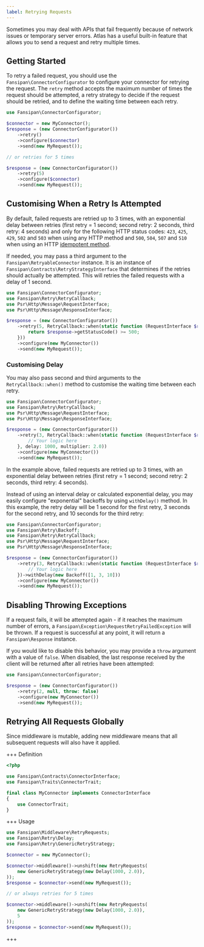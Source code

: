 ```yaml
---
label: Retrying Requests
---
```


Sometimes you may deal with APIs that fail frequently because of network issues or temporary server errors. Atlas has a useful built-in feature that allows you to send a request and retry multiple times.

## Getting Started

To retry a failed request, you should use the `Fansipan\ConnectorConfigurator` to configure your connector for retrying the request. The `retry` method accepts the maximum number of times the request should be attempted, a retry strategy to decide if the request should be retried, and to define the waiting time between each retry.

```php
use Fansipan\ConnectorConfigurator;

$connector = new MyConnector();
$response = (new ConnectorConfigurator())
    ->retry()
    ->configure($connector)
    ->send(new MyRequest());

// or retries for 5 times

$response = (new ConnectorConfigurator())
    ->retry(5)
    ->configure($connector)
    ->send(new MyRequest());
```

## Customising When a Retry Is Attempted

By default, failed requests are retried up to 3 times, with an exponential delay between retries (first retry = 1 second; second retry: 2 seconds, third retry: 4 seconds) and only for the following HTTP status codes: `423`, `425`, `429`, `502` and `503` when using any HTTP method and `500`, `504`, `507` and `510` when using an HTTP [idempotent method](https://en.wikipedia.org/wiki/Hypertext_Transfer_Protocol#Idempotent_methods).

If needed, you may pass a third argument to the `Fansipan\RetryableConnector` instance. It is an instance of `Fansipan\Contracts\RetryStrategyInterface` that determines if the retries should actually be attempted. This will retries the failed requests with a delay of 1 second.

```php
use Fansipan\ConnectorConfigurator;
use Fansipan\Retry\RetryCallback;
use Psr\Http\Message\RequestInterface;
use Psr\Http\Message\ResponseInterface;

$response = (new ConnectorConfigurator())
    ->retry(5, RetryCallback::when(static function (RequestInterface $request, ResponseInterface $response) {
        return $response->getStatusCode() >= 500;
    }))
    ->configure(new MyConnector())
    ->send(new MyRequest());
```

### Customising Delay

You may also pass second and third arguments to the `RetryCallback::when()` method to customise the waiting time between each retry.

```php
use Fansipan\ConnectorConfigurator;
use Fansipan\Retry\RetryCallback;
use Psr\Http\Message\RequestInterface;
use Psr\Http\Message\ResponseInterface;

$response = (new ConnectorConfigurator())
    ->retry(3, RetryCallback::when(static function (RequestInterface $request, ResponseInterface $response) {
        // Your logic here
    }, delay: 1000, multiplier: 2.0))
    ->configure(new MyConnector())
    ->send(new MyRequest());
```

In the example above, failed requests are retried up to 3 times, with an exponential delay between retries (first retry = 1 second; second retry: 2 seconds, third retry: 4 seconds).

Instead of using an interval delay or calculated exponential delay, you may easily configure "exponential" backoffs by using `withDelay()` method. In this example, the retry delay will be 1 second for the first retry, 3 seconds for the second retry, and 10 seconds for the third retry:

```php
use Fansipan\ConnectorConfigurator;
use Fansipan\Retry\Backoff;
use Fansipan\Retry\RetryCallback;
use Psr\Http\Message\RequestInterface;
use Psr\Http\Message\ResponseInterface;

$response = (new ConnectorConfigurator())
    ->retry(3, RetryCallback::when(static function (RequestInterface $request, ResponseInterface $response) {
        // Your logic here
    })->withDelay(new Backoff([1, 3, 10]))
    ->configure(new MyConnector())
    ->send(new MyRequest());
```

## Disabling Throwing Exceptions

If a request fails, it will be attempted again - if it reaches the maximum number of errors, a `Fansipan\Exception\RequestRetryFailedException` will be thrown. If a request is successful at any point, it will return a `Fansipan\Response` instance.

If you would like to disable this behavior, you may provide a `throw` argument with a value of `false`. When disabled, the last response received by the client will be returned after all retries have been attempted:


```php
use Fansipan\ConnectorConfigurator;

$response = (new ConnectorConfigurator())
    ->retry(2, null, throw: false)
    ->configure(new MyConnector())
    ->send(new MyRequest());
```

## Retrying All Requests Globally

Since middleware is mutable, adding new middleware means that all subsequent requests will also have it applied.

+++ Definition
```php
<?php

use Fansipan\Contracts\ConnectorInterface;
use Fansipan\Traits\ConnectorTrait;

final class MyConnector implements ConnectorInterface
{
    use ConnectorTrait;
}
```
+++ Usage
```php
use Fansipan\Middleware\RetryRequests;
use Fansipan\Retry\Delay;
use Fansipan\Retry\GenericRetryStrategy;

$connector = new MyConnector();

$connector->middleware()->unshift(new RetryRequests(
    new GenericRetryStrategy(new Delay(1000, 2.0)),
));
$response = $connector->send(new MyRequest());

// or always retries for 5 times

$connector->middleware()->unshift(new RetryRequests(
    new GenericRetryStrategy(new Delay(1000, 2.0)),
    5
));
$response = $connector->send(new MyRequest());
```
+++
